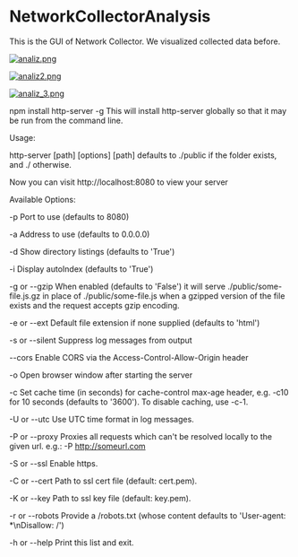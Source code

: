 # NetworkCollectorAnalysis

This is the GUI of Network Collector. We visualized collected data before.

[![analiz.png](https://s1.postimg.org/46egtl9rqn/analiz.png)](https://postimg.org/image/1ip0j8gqej/)


[![analiz2.png](https://s1.postimg.org/7tk0h4ja27/analiz2.png)](https://postimg.org/image/4kkwkgvsff/)

[![analiz_3.png](https://s1.postimg.org/6cdvfdgv1r/analiz_3.png)](https://postimg.org/image/20f27txjjf/)

npm install http-server -g This will install http-server globally so that it may be run from the command line.

Usage:

http-server [path] [options] [path] defaults to ./public if the folder exists, and ./ otherwise.

Now you can visit http://localhost:8080 to view your server

Available Options:

-p Port to use (defaults to 8080)

-a Address to use (defaults to 0.0.0.0)

-d Show directory listings (defaults to 'True')

-i Display autoIndex (defaults to 'True')

-g or --gzip When enabled (defaults to 'False') it will serve ./public/some-file.js.gz in place of ./public/some-file.js when a gzipped version of the file exists and the request accepts gzip encoding.

-e or --ext Default file extension if none supplied (defaults to 'html')

-s or --silent Suppress log messages from output

--cors Enable CORS via the Access-Control-Allow-Origin header

-o Open browser window after starting the server

-c Set cache time (in seconds) for cache-control max-age header, e.g. -c10 for 10 seconds (defaults to '3600'). To disable caching, use -c-1.

-U or --utc Use UTC time format in log messages.

-P or --proxy Proxies all requests which can't be resolved locally to the given url. e.g.: -P http://someurl.com

-S or --ssl Enable https.

-C or --cert Path to ssl cert file (default: cert.pem).

-K or --key Path to ssl key file (default: key.pem).

-r or --robots Provide a /robots.txt (whose content defaults to 'User-agent: *\nDisallow: /')

-h or --help Print this list and exit.
